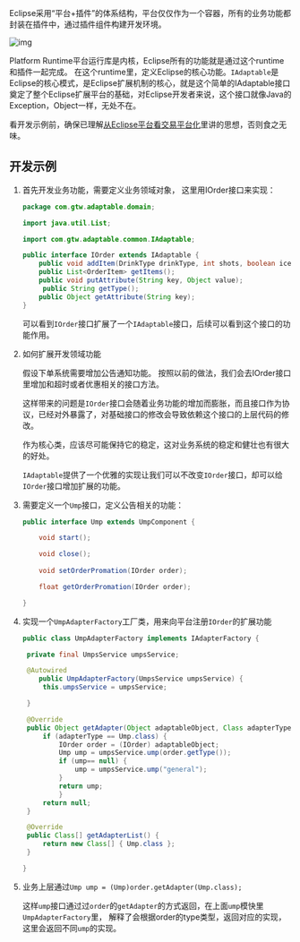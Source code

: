 Eclipse采用“平台+插件”的体系结构，平台仅仅作为一个容器，所有的业务功能都封装在插件中，通过插件组件构建开发环境。

![img](http://www.blogjava.net/images/blogjava_net/xujun7/eclipse.jpg)

Platform Runtime平台运行库是内核，Eclipse所有的功能就是通过这个runtime和插件一起完成。 在这个runtime里，定义Eclipse的核心功能。`IAdaptable`是Eclipse的核心模式，是Eclipse扩展机制的核心，就是这个简单的IAdaptable接口奠定了整个Eclipse扩展平台的基础，对Eclipse开发者来说，这个接口就像Java的Exception，Object一样，无处不在。

看开发示例前，确保已理解[从Eclipse平台看交易平台化](https://developer.aliyun.com/article/38)里讲的思想，否则食之无味。

## 开发示例

1. 首先开发业务功能，需要定义业务领域对象， 这里用IOrder接口来实现：

   ```java
   package com.gtw.adaptable.domain;
   
   import java.util.List;
   
   import com.gtw.adaptable.common.IAdaptable;
   
   public interface IOrder extends IAdaptable {
       public void addItem(DrinkType drinkType, int shots, boolean iced);
       public List<OrderItem> getItems();
       public void putAttribute(String key, Object value);
   		public String getType();
       public Object getAttribute(String key);
   }
   
   ```

   可以看到`IOrder`接口扩展了一个`IAdaptable`接口，后续可以看到这个接口的功能作用。 

2. 如何扩展开发领域功能

   假设下单系统需要增加公告通知功能。 按照以前的做法，我们会去IOrder接口里增加和超时或者优惠相关的接口方法。

   这样带来的问题是`IOrder`接口会随着业务功能的增加而膨胀，而且接口作为协议，已经对外暴露了，对基础接口的修改会导致依赖这个接口的上层代码的修改。 

   作为核心类，应该尽可能保持它的稳定，这对业务系统的稳定和健壮也有很大的好处。

   `IAdaptable`提供了一个优雅的实现让我们可以不改变`IOrder`接口，却可以给`IOrder`接口增加扩展的功能。

3. 需要定义一个`Ump`接口，定义公告相关的功能：

   ```java
   public interface Ump extends UmpComponent {
   
       void start();
   
       void close();
       
       void setOrderPromation(IOrder order);
   
       float getOrderPromation(IOrder order);    
   
   }
   ```

4. 实现一个`UmpAdapterFactory`工厂类，用来向平台注册`IOrder`的扩展功能

   ```java
   public class UmpAdapterFactory implements IAdapterFactory {
   
   	private final UmpsService umpsService;
   
   	@Autowired
       public UmpAdapterFactory(UmpsService umpsService) {
   		this.umpsService = umpsService;
   
   	}
   
   	@Override
   	public Object getAdapter(Object adaptableObject, Class adapterType) {
   		if (adapterType == Ump.class) {
   			IOrder order = (IOrder) adaptableObject;
   			Ump ump = umpsService.ump(order.getType());
   			if (ump== null) {
   				ump = umpsService.ump("general");
   			}
   			return ump;
    		}
   		return null;
   	}
   
   	@Override
   	public Class[] getAdapterList() {
   		return new Class[] { Ump.class };
   	}
   
   }
   ```

5. 业务上层通过`Ump ump = (Ump)order.getAdapter(Ump.class);` 

   这样`ump`接口通过过`order`的`getAdapter`的方式返回，在上面`ump`模快里`UmpAdapterFactory`里， 解释了会根据order的type类型，返回对应的实现，这里会返回不同`ump`的实现。



